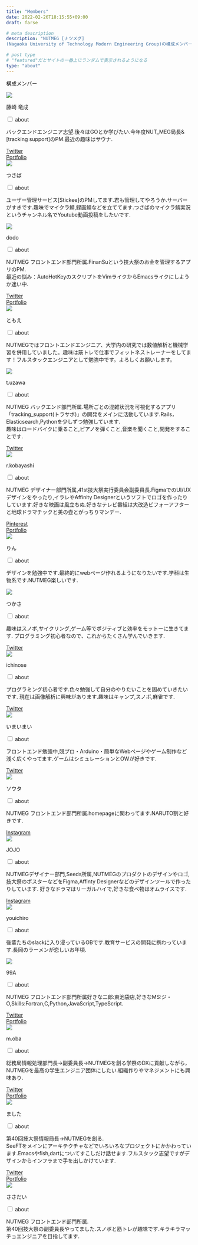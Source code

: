```yaml
---
title: "Members"
date: 2022-02-26T18:15:55+09:00
draft: farse

# meta description
description: "NUTMEG [ナツメグ]
(Nagaoka University of Technology Modern Engineering Group)の構成メンバーを紹介します。"

# post type
# "featured"だとサイトの一番上にランダムで表示されるようになる
type: "about"
---
```

構成メンバー

<div class="members-flex-box">
  <div class="members-flex-box__card">
    <image class="members-flex-box__card__img"src="https://hackmd.io/_uploads/rJcDjId82.png">
    <p class="members-flex-box__card__name">藤崎 竜成</p>
    <div class="members-flex-box__card__body">
      <input id="acd-check4" class="acd-check" type="checkbox">
      <label class="acd-label" for="acd-check4">about</label>
      <div class="acd-content">
        <p>バックエンドエンジニア志望.後々はGOとか学びたい.今年度NUT_MEG局長&[tracking support]のPM.最近の趣味はサウナ.</p>
      </div>
    </div>
    <div class="members-flex-box__card__link">
      <a href="https://twitter.com/tatsunari0202">Twitter</a><br>
      <a href="https://ryuseifujisaki.github.io/">Portfolio</a>
    </div>
  </div>
  
  <div class="members-flex-box__card">
    <image class="members-flex-box__card__img"src="../images/members/oura.png">
    <p class="members-flex-box__card__name">つさば</p>
    <div class="members-flex-box__card__body">
      <input id="acd-check5" class="acd-check" type="checkbox">
      <label class="acd-label" for="acd-check5">about</label>
      <div class="acd-content">
        <p>ユーザー管理サービス[Stickee]のPMしてます.君も管理してやろうか.サーバーがすきです.趣味でマイクラ鯖,録画鯖などを立ててます.つさばのマイクラ鯖実況というチャンネル名でYoutube動画投稿をしたいです.</p>
      </div>
    </div>
  </div>

  <div class="members-flex-box__card">
    <image class="members-flex-box__card__img"src="../images/members/dodo.png">
    <p class="members-flex-box__card__name">dodo</p>
    <div class="members-flex-box__card__body">
      <input id="acd-check6" class="acd-check" type="checkbox">
      <label class="acd-label" for="acd-check6">about</label>
      <div class="acd-content">
        <p>NUTMEG フロントエンド部門所属.FinanSuという技大祭のお金を管理するアプリのPM.<br>最近の悩み：AutoHotKeyのスクリプトをVimライクからEmacsライクにしようか迷い中.
        </p>
      </div>
    </div>
    <div class="members-flex-box__card__link">
      <a href="https://twitter.com/dodo_yu_1234">Twitter</a><br>
      <a href="https://yushirododo63.github.io/portfolio/">Portfolio</a>
    </div>
  </div>

  <div class="members-flex-box__card">
    <image class="members-flex-box__card__img"src="../images/members/yasuda.png">
    <p class="members-flex-box__card__name">ともえ</p>
    <div class="members-flex-box__card__body">
      <input id="acd-check7" class="acd-check" type="checkbox">
      <label class="acd-label" for="acd-check7">about</label>
      <div class="acd-content">
        <p>NUTMEGではフロントエンドエンジニア、大学内の研究では数値解析と機械学習を併用していました。趣味は筋トレで仕事でフィットネストレーナーをしてます！フルスタックエンジニアとして勉強中です。よろしくお願いします。
        </p>
      </div>
    </div>
  </div>

  <div class="members-flex-box__card">
    <image class="members-flex-box__card__img"src="../images/members/uzawa.png">
    <p class="members-flex-box__card__name">t.uzawa</p>
    <div class="members-flex-box__card__body">
      <input id="acd-check8" class="acd-check" type="checkbox">
      <label class="acd-label" for="acd-check8">about</label>
      <div class="acd-content">
        <p>NUTMEG バックエンド部門所属.場所ごとの混雑状況を可視化するアプリ「tracking_support(トラサポ)」の開発をメインに活動しています.Rails，Elasticsearch,Pythonを少しずつ勉強しています.<br>趣味はロードバイクに乗ること,ピアノを弾くこと,音楽を聞くこと,開発をすることです.
        </p>
      </div>
    </div>
    <div class="members-flex-box__card__link">
      <a href="https://twitter.com/takuhiro_U_914">Twitter</a>
    </div>
  </div>

  <div class="members-flex-box__card">
    <image class="members-flex-box__card__img"src="../images/members/kobayashi.png">
    <p class="members-flex-box__card__name">r.kobayashi</p>
    <div class="members-flex-box__card__body">
      <input id="acd-check9" class="acd-check" type="checkbox">
      <label class="acd-label" for="acd-check9">about</label>
      <div class="acd-content">
        <p>NUTMEG デザイナー部門所属,41st技大祭実行委員会副委員長.FigmaでのUI/UXデザインをやったり,イラレやAffinity Designerというソフトでロゴを作ったりしています.好きな映画は風立ちぬ.好きなテレビ番組は大改造ビフォーアフターと地球ドラマチックと美の壺とがっちりマンデー.
        </p>
      </div>
    </div>
    <div class="members-flex-box__card__link">
      <a href="https://www.pinterest.jp/5884KR/_saved/">Pinterest</a><br>
      <a href="https://ryotakobayash.github.io/blog/">Portfolio</a>
    </div>
  </div>


<!-- B3 -->
  <div class="members-flex-box__card">
    <image class="members-flex-box__card__img"src="https://i.imgur.com/fVkQ1WK.png">
    <p class="members-flex-box__card__name">りん</p>
    <div class="members-flex-box__card__body">
      <input id="acd-check10" class="acd-check" type="checkbox">
      <label class="acd-label" for="acd-check10">about</label>
      <div class="acd-content">
        <p>
          デザインを勉強中です.最終的にwebページ作れるようになりたいです.学科は生物系です.NUTMEG楽しいです.
        </p>
      </div>
    </div>
  </div>

  <div class="members-flex-box__card">
    <image class="members-flex-box__card__img"src="https://i.imgur.com/JaXQNfx.jpg">
    <p class="members-flex-box__card__name">つかさ</p>
    <div class="members-flex-box__card__body">
      <input id="acd-check11" class="acd-check" type="checkbox">
      <label class="acd-label" for="acd-check11">about</label>
      <div class="acd-content">
        <p>
        趣味はスノボ,サイクリング,ゲーム等でポジティブと効率をモットーに生きてます.
        プログラミング初心者なので、これからたくさん学んでいきます.
        </p>
      </div>
    </div>
    <div class="members-flex-box__card__link">
      <a href="https://twitter.com/akanam521T">Twitter</a>
    </div>
  </div>

  <div class="members-flex-box__card">
    <image class="members-flex-box__card__img"src="https://hackmd.io/_uploads/ByjRgBuLn.png">
    <p class="members-flex-box__card__name">ichinose</p>
    <div class="members-flex-box__card__body">
      <input id="acd-check12" class="acd-check" type="checkbox">
      <label class="acd-label" for="acd-check12">about</label>
      <div class="acd-content">
        <p>
        プログラミング初心者です.色々勉強して自分のやりたいことを固めていきたいです.
        現在は画像解析に興味があります.趣味はキャンプ,スノボ,麻雀です.
        </p>
      </div>
    </div>
    <div class="members-flex-box__card__link">
      <a href="https://twitter.com/nose_nagaoka">Twitter</a>
    </div>
  </div>

  <div class="members-flex-box__card">
    <image class="members-flex-box__card__img"src="https://i.imgur.com/KUOftRl.png">
    <p class="members-flex-box__card__name">いまいまい</p>
    <div class="members-flex-box__card__body">
      <input id="acd-check13" class="acd-check" type="checkbox">
      <label class="acd-label" for="acd-check13">about</label>
      <div class="acd-content">
        <p>
        フロントエンド勉強中,競プロ・Arduino・簡単なWebページやゲーム制作など浅く広くやってます.ゲームはシミュレーションとOWが好きです.
        </p>
      </div>
    </div>
    <div class="members-flex-box__card__link">
      <a href="https://twitter.com/imaimai17468">Twitter</a>
    </div>
  </div>

<!-- /B3 -->

<!-- B2 -->
  <div class="members-flex-box__card">
    <image class="members-flex-box__card__img"src="../images/members/kotake.png">
    <p class="members-flex-box__card__name">ソウタ</p>
    <div class="members-flex-box__card__body">
      <input id="acd-check14" class="acd-check" type="checkbox">
      <label class="acd-label" for="acd-check14">about</label>
      <div class="acd-content">
        <p>NUTMEG フロントエンド部門所属.homepageに関わってます.NARUTO割と好きです.
        </p>
      </div>
    </div>
    <div class="members-flex-box__card__link">
      <a href="https://www.instagram.com/kotume.1024/">Instagram</a>
    </div>
  </div>

<!--   <div class="members-flex-box__card">
    <image class="members-flex-box__card__img"src="../images/members/ikarashi.png">
    <p class="members-flex-box__card__name">noa</p>
    <div class="members-flex-box__card__body">
      <input id="acd-check15" class="acd-check" type="checkbox">
      <label class="acd-label" for="acd-check15">about</label>
      <div class="acd-content">
        <p>NUTMEG バックエンド部門所属.Rails勉強中です.group_managerに関わってます.好きなYouTuber:東海オンエアです.<br>唯一全巻揃えた漫画:トリコです.特に膳王ユダが好きです.<br>好きな次郎:鉄平に地球をノッキングする方法を教える次郎(二狼)です.
        </p>
      </div>
    </div>
  </div> -->

  <div class="members-flex-box__card">
    <image class="members-flex-box__card__img"src="https://hackmd.io/_uploads/rkLLkrdLh.png">
    <p class="members-flex-box__card__name">JOJO</p>
    <div class="members-flex-box__card__body">
      <input id="acd-check16" class="acd-check" type="checkbox">
      <label class="acd-label" for="acd-check16">about</label>
      <div class="acd-content">
        <p>NUTMEGデザイナー部門,Seeds所属,NUTMEGのプロダクトのデザインやロゴ,技大祭のポスターなどをFigma,Affinty Designerなどのデザインツールで作ったりしています.
好きなドラマはリーガルハイで,好きな食べ物はオムライスです.
        </p>
      </div>
    </div>
    <div class="members-flex-box__card__link">
      <a href="https://instagram.com/jeu_norappe?igshid=OGQ5ZDc2ODk2ZA==">Instagram</a>
    </div>
  </div>

<!-- /B2 -->

  <div class="members-flex-box__card">
    <image class="members-flex-box__card__img"src="../images/members/ogawa.png">
    <p class="members-flex-box__card__name">youichiro</p>
    <div class="members-flex-box__card__body">
      <input id="acd-check17" class="acd-check" type="checkbox">
      <label class="acd-label" for="acd-check17">about</label>
      <div class="acd-content">
        <p>後輩たちのslackに入り浸っているOBです.教育サービスの開発に携わっています.長岡のラーメンが恋しいお年頃.
        </p>
      </div>
    </div>
  </div>

  <div class="members-flex-box__card">
    <image class="members-flex-box__card__img"src="../images/members/kugue.png">
    <p class="members-flex-box__card__name">99A</p>
    <div class="members-flex-box__card__body">
      <input id="acd-check18" class="acd-check" type="checkbox">
      <label class="acd-label" for="acd-check18">about</label>
      <div class="acd-content">
        <p>NUTMEG フロントエンド部門所属好きな二郎:東池袋店,好きなMS:ジ・O,Skills:Fortran,C,Python,JavaScript,TypeScript.
        </p>
      </div>
    </div>
    <div class="members-flex-box__card__link">
      <a href="https://twitter.com/KugueY">Twitter</a><br>
      <a href="https://kugue99a.github.io/">Portfolio</a>
    </div>
  </div>

  <div class="members-flex-box__card">
    <image class="members-flex-box__card__img"src="../images/members/oba.png">
    <p class="members-flex-box__card__name">m.oba</p>
    <div class="members-flex-box__card__body">
      <input id="acd-check1" class="acd-check" type="checkbox">
      <label class="acd-label" for="acd-check1">about</label>
      <div class="acd-content">
        <p>総務局情報処理部門長→副委員長→NUTMEGを創る学祭のDXに貢献しながら，NUTMEGを最高の学生エンジニア団体にしたい.組織作りやマネジメントにも興味あり.</p>
      </div>
    </div>
    <div class="members-flex-box__card__link">
      <a href="https://www.masashi-oba.nethttps://twitter.com/masashi00018">Twitter</a><br>
      <a href="https://oba18.github.io/">Portfolio</a>
    </div>
  </div>

  <div class="members-flex-box__card">
    <image class="members-flex-box__card__img"src="../images/members/mashimo.png">
    <p class="members-flex-box__card__name">ました</p>
    <div class="members-flex-box__card__body">
      <input id="acd-check2" class="acd-check" type="checkbox">
      <label class="acd-label" for="acd-check2">about</label>
      <div class="acd-content">
        <p>第40回技大祭情報局長→NUTMEGを創る.<br>SeeFTをメインにアーキテクチャなどでいろいろなプロジェクトにかかわっています.Emacsやfish,dartについてすこしだけ話せます.フルスタック志望ですがデザインからインフラまで手を出しかけています.</p>
      </div>
    </div>
    <div class="members-flex-box__card__link">
      <a href="http://twitter.com/mashita1023">Twitter</a><br>
      <a href="https://mashita1023.github.io/">Portfolio</a>
    </div>
  </div>

  <div class="members-flex-box__card">
    <image class="members-flex-box__card__img"src="../images/members/sasaki.png">
    <p class="members-flex-box__card__name">ささだい</p>
    <div class="members-flex-box__card__body">
      <input id="acd-check3" class="acd-check" type="checkbox">
      <label class="acd-label" for="acd-check3">about</label>
      <div class="acd-content">
        <p>NUTMEG フロントエンド部門所属.<br>第40回技大祭の副委員長やってました.スノボと筋トレが趣味です.キラキラマッチョエンジニアを目指してます.</p>
      </div>
    </div>
  </div>